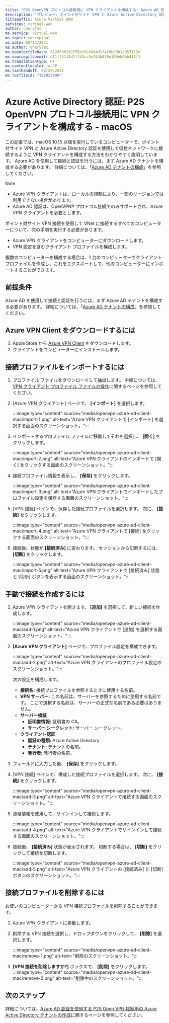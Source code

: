 ```yaml
---
title: 'P2S OpenVPN プロトコル接続用に VPN クライアントを構成する: Azure AD 認証: macOS: プレビュー'
description: 'プレビュー: ポイント対サイト VPN と Azure Active Directory 認証を使用して仮想ネットワークに接続するように macOS VPN クライアントを構成する方法について説明します。'
titleSuffix: Azure Virtual WAN
services: virtual-wan
author: cherylmc
ms.service: virtual-wan
ms.topic: conceptual
ms.date: 05/14/2021
ms.author: cherylmc
ms.openlocfilehash: 0128590162f55dc5c6484d1f4f6bd9b1e957112e
ms.sourcegitcommit: d11ff5114d1ff43cc3e763b8f8e189eb0bb411f1
ms.translationtype: HT
ms.contentlocale: ja-JP
ms.lasthandoff: 08/25/2021
ms.locfileid: "122822096"
---
```

# <a name="azure-active-directory-authentication-configure-vpn-clients-for-p2s-openvpn-protocol-connections---macos"></a>Azure Active Directory 認証: P2S OpenVPN プロトコル接続用に VPN クライアントを構成する - macOS

この記事では、macOS 10.15 以降を実行しているコンピューターで、ポイント対サイト VPN と Azure Active Directory 認証を使用して仮想ネットワークに接続するように VPN クライアントを構成する方法をわかりやすく説明しています。 Azure AD を使用して接続と認証を行うには、まず Azure AD テナントを構成する必要があります。 詳細については、「[Azure AD テナントの構成](openvpn-azure-ad-tenant.md)」を参照してください。

> [!NOTE]
> * Azure VPN クライアントは、ローカルの規制により、一部のリージョンでは利用できない場合があります。
> * Azure AD 認証は、OpenVPN® プロトコル接続でのみサポートされ、Azure VPN クライアントを必要とします。
>

ポイント対サイト VPN 接続を使用して VNet に接続するすべてのコンピューターについて、次の手順を実行する必要があります。
 
* Azure VPN クライアントをコンピューターにダウンロードします。
* VPN 設定を含むクライアント プロファイルを構成します。 

複数のコンピューターを構成する場合は、1 台のコンピューターでクライアント プロファイルを作成し、これをエクスポートして、他のコンピューターにインポートすることができます。

## <a name="prerequisites"></a>前提条件

Azure AD を使用して接続と認証を行うには、まず Azure AD テナントを構成する必要があります。 詳細については、「[Azure AD テナントの構成](openvpn-azure-ad-tenant.md)」を参照してください。

## <a name="to-download-the-azure-vpn-client"></a><a name="download"></a>Azure VPN Client をダウンロードするには

1. Apple Store から [Azure VPN Client](https://apps.apple.com/us/app/azure-vpn-client/id1553936137) をダウンロードします。
1. クライアントをコンピューターにインストールします。

## <a name="to-import-a-connection-profile"></a><a name="import"></a>接続プロファイルをインポートするには

1. プロファイル ファイルをダウンロードして抽出します。 手順については、[VPN クライアント プロファイル ファイルの操作](about-vpn-profile-download.md)に関するページを参照してください。
1. [Azure VPN クライアント] ページで、 **[インポート]** を選択します。

   :::image type="content" source="media/openvpn-azure-ad-client-mac/import-1.png" alt-text="Azure VPN クライアントで [インポート] を選択する画面のスクリーンショット。":::
1. インポートするプロファイル ファイルに移動してそれを選択し、 **[開く]** をクリックします。

   :::image type="content" source="media/openvpn-azure-ad-client-mac/import-2.png" alt-text="Azure VPN クライアントのインポートで [開く] をクリックする画面のスクリーンショット。":::
1. 接続プロファイル情報を表示し、 **[保存]** をクリックします。

   :::image type="content" source="media/openvpn-azure-ad-client-mac/import-3.png" alt-text="Azure VPN クライアントでインポートしたプロファイル設定を保存する画面のスクリーンショット。":::
1. [VPN 接続] ペインで、保存した接続プロファイルを選択します。 次に、 **[接続]** をクリックします。

   :::image type="content" source="media/openvpn-azure-ad-client-mac/import-4.png" alt-text="Azure VPN クライアントで [接続] をクリックする画面のスクリーンショット。":::
1. 接続後、状態が **[接続済み]** に変わります。 セッションから切断するには、 **[切断]** をクリックします。

   :::image type="content" source="media/openvpn-azure-ad-client-mac/import-5.png" alt-text="Azure VPN クライアントで [接続済み] 状態と [切断] ボタンを表示する画面のスクリーンショット。":::

## <a name="to-create-a-connection-manually"></a><a name="manual"></a>手動で接続を作成するには

1. Azure VPN クライアントを開きます。 **[追加]** を選択して、新しい接続を作成します。

   :::image type="content" source="media/openvpn-azure-ad-client-mac/add-1.png" alt-text="Azure VPN クライアントで [追加] を選択する画面のスクリーンショット。":::

1. **[Azure VPN クライアント]** ページで、プロファイル設定を構成できます。

   :::image type="content" source="media/openvpn-azure-ad-client-mac/add-2.png" alt-text="Azure VPN クライアントのプロファイル設定のスクリーンショット。":::

   次の設定を構成します。

   * **接続名:** 接続プロファイルを参照するときに使用する名前。
   * **VPN サーバー:** この名前は、サーバーを参照するために使用する名前です。 ここで選択する名前は、サーバーの正式な名前である必要はありません。
   * **サーバー検証**
     * **証明書情報:** 証明書の CA。
     * **サーバー シークレット:** サーバー シークレット。
   * **クライアント認証**
     * **認証の種類:** Azure Active Directory
     * **テナント:** テナントの名前。
     * **発行者:** 発行者の名前。
1. フィールドに入力した後、 **[保存]** をクリックします。
1. [VPN 接続] ペインで、構成した接続プロファイルを選択します。 次に、 **[接続]** をクリックします。

   :::image type="content" source="media/openvpn-azure-ad-client-mac/add-3.png" alt-text="Azure VPN クライアントで接続する画面のスクリーンショット。":::
1. 資格情報を使用して、サインインして接続します。

   :::image type="content" source="media/openvpn-azure-ad-client-mac/add-4.png" alt-text="Azure VPN クライアントでサインインして接続する画面のスクリーンショット。":::
1. 接続後、 **[接続済み]** 状態が表示されます。 切断する場合は、 **[切断]** をクリックして接続を切断します。

   :::image type="content" source="media/openvpn-azure-ad-client-mac/add-5.png" alt-text="Azure VPN クライアントの [接続済み] と [切断] ボタンのスクリーンショット。":::

## <a name="to-remove-a-connection-profile"></a><a name="remove"></a>接続プロファイルを削除するには

お使いのコンピューターから VPN 接続プロファイルを削除することができます。 

1. Azure VPN クライアントに移動します。
1. 削除する VPN 接続を選択し、ドロップダウンをクリックして、 **[削除]** を選択します。

   :::image type="content" source="media/openvpn-azure-ad-client-mac/remove-1.png" alt-text="削除のスクリーンショット。":::
1. **[VPN 接続を削除しますか?]** ボックスで、 **[削除]** をクリックします。
   :::image type="content" source="media/openvpn-azure-ad-client-mac/remove-2.png" alt-text="削除中のスクリーンショット。":::

## <a name="next-steps"></a>次のステップ

詳細については、[Azure AD 認証を使用する P2S Open VPN 接続用の Azure Active Directory テナントの作成](openvpn-azure-ad-tenant.md)に関するページを参照してください。
